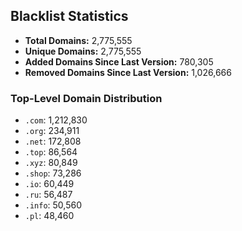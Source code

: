 ## Blacklist Statistics

- **Total Domains:** 2,775,555
- **Unique Domains:** 2,775,555
- **Added Domains Since Last Version:** 780,305
- **Removed Domains Since Last Version:** 1,026,666

### Top-Level Domain Distribution

-  `.com`: 1,212,830
-  `.org`: 234,911
-  `.net`: 172,808
-  `.top`: 86,564
-  `.xyz`: 80,849
-  `.shop`: 73,286
-  `.io`: 60,449
-  `.ru`: 56,487
-  `.info`: 50,560
-  `.pl`: 48,460
